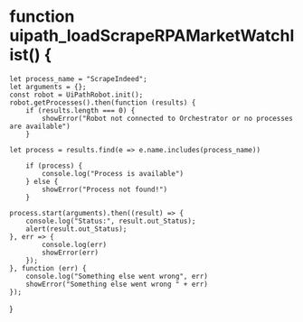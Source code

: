 # function uipath_loadScrapeRPAMarketWatchlist() {
    let process_name = "ScrapeIndeed";
    let arguments = {};
    const robot = UiPathRobot.init();
    robot.getProcesses().then(function (results) {
        if (results.length === 0) {
            showError("Robot not connected to Orchestrator or no processes are available")
        }

	let process = results.find(e => e.name.includes(process_name))

        if (process) {
            console.log("Process is available")
        } else {
            showError("Process not found!")
        }

	process.start(arguments).then((result) => {
	    console.log("Status:", result.out_Status);
	    alert(result.out_Status);
	}, err => {
            console.log(err)
            showError(err)
        });
    }, function (err) {
        console.log("Something else went wrong", err)
        showError("Something else went wrong " + err)
    });
}
